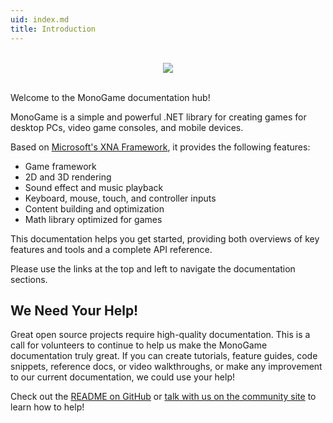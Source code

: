 ```yaml
---
uid: index.md
title: Introduction
---
```


<p align="center">
<br/>
  <img src="https://raw.githubusercontent.com/Mono-Game/MonoGame.Logo/master/FullColorOnLight/HorizontalLogo_128px.png"/>
<br/>
<br/>
</p>

Welcome to the MonoGame documentation hub!

MonoGame is a simple and powerful .NET library for creating games for desktop PCs, video game consoles, and mobile devices.

Based on [Microsoft's XNA Framework](https://msdn.microsoft.com/en-us/library/bb200104.aspx), it provides the following features:

- Game framework
- 2D and 3D rendering
- Sound effect and music playback
- Keyboard, mouse, touch, and controller inputs
- Content building and optimization
- Math library optimized for games

This documentation helps you get started, providing both overviews of key features and tools and a complete API reference.

Please use the links at the top and left to navigate the documentation sections.

## We Need Your Help!

Great open source projects require high-quality documentation.  This is a call for volunteers to continue to help us make the MonoGame documentation truly great.  If you can create tutorials, feature guides, code snippets, reference docs, or video walkthroughs, or make any improvement to our current documentation, we could use your help!

Check out the [README on GitHub](https://github.com/MonoGame/MonoGame/blob/develop/README.md) or [talk with us on the community site](http://community.monogame.net/t/lets-improve-the-monogame-documentation/916) to learn how to help!
